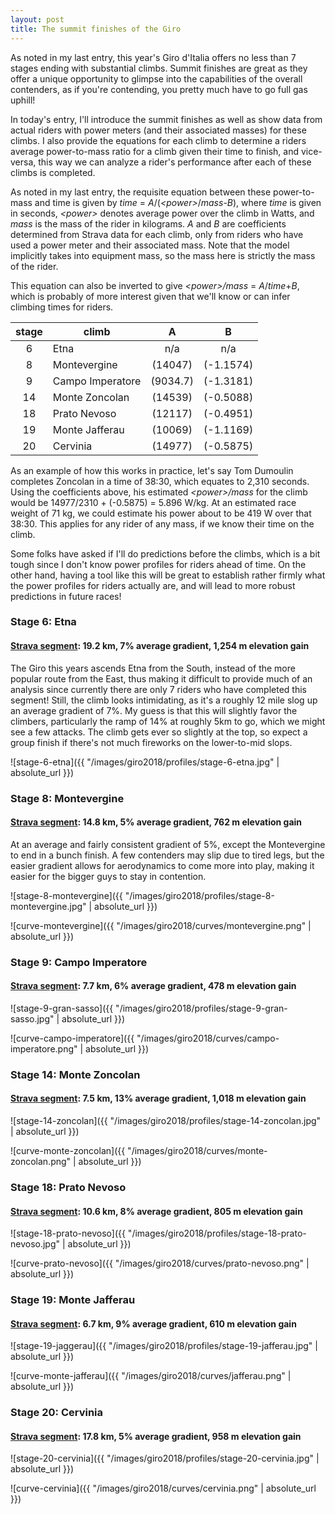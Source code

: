 ```yaml
---
layout: post
title: The summit finishes of the Giro
---
```


As noted in my last entry, this year's Giro d'Italia offers no less than 7 stages ending with substantial climbs. Summit finishes are great as they offer a unique opportunity to glimpse into the capabilities of the overall contenders, as if you're contending, you pretty much have to go full gas uphill! 

In today's entry, I'll introduce the summit finishes as well as show data from actual riders with power meters (and their associated masses) for these climbs. I also provide the equations for each climb to determine a riders average power-to-mass ratio for a climb given their time to finish, and vice-versa, this way we can analyze a rider's performance after each of these climbs is completed. 

As noted in my last entry, the requisite equation between these power-to-mass and time is given by *time* = *A*/(*\<power\>*/*mass*-*B*), where *time* is given in seconds, *\<power\>* denotes average power over the climb in Watts, and *mass* is the mass of the rider in kilograms. *A* and *B* are coefficients determined from Strava data for each climb, only from riders who have used a power meter and their associated mass. Note that the model implicitly takes into equipment mass, so the mass here is strictly the mass of the rider. 

This equation can also be inverted to give *\<power\>/mass* = *A*/*time*+*B*, which is probably of more interest given that we'll know or can infer climbing times for riders.

| **stage** | **climb**            | **A**    | **B**    |
| :--------:  | ----------------------- | :------------: | :------------: |
| 6     | Etna             |    n/a     |    n/a |
| 8     | Montevergine     |    (14047)    |    (-1.1574)    |
| 9     | Campo Imperatore |    (9034.7)    |    (-1.3181)    |
| 14    | Monte Zoncolan   |    (14539)    |    (-0.5088)  |
| 18    | Prato Nevoso     |    (12117)    |    (-0.4951)    |
| 19    | Monte Jafferau   |    (10069)    |    (-1.1169)    |
| 20    | Cervinia         |    (14977)    |    (-0.5875)    |

As an example of how this works in practice, let's say Tom Dumoulin completes Zoncolan in a time of 38:30, which equates to 2,310 seconds. Using the coefficients above, his estimated *\<power\>/mass* for the climb would be 14977/2310 + (-0.5875) = 5.896 W/kg. At an estimated race weight of 71 kg, we could estimate his power about to be 419 W over that 38:30. This applies for any rider of any mass, if we know their time on the climb.

Some folks have asked if I'll do predictions before the climbs, which is a bit tough since I don't know power profiles for riders ahead of time. On the other hand, having a tool like this will be great to establish rather firmly what the power profiles for riders actually are, and will lead to more robust predictions in future races!

### Stage 6: Etna
#### [Strava segment](https://www.strava.com/segments/17456582): 19.2 km, 7% average gradient, 1,254 m elevation gain


The Giro this years ascends Etna from the South, instead of the more popular route from the East, thus making it difficult to provide much of an analysis since currently there are only 7 riders who have completed this segment! Still, the climb looks intimidating, as it's a roughly 12 mile slog up an average gradient of 7%. My guess is that this will slightly favor the climbers, particularly the ramp of 14% at roughly 5km to go, which we might see a few attacks. The climb gets ever so slightly at the top, so expect a group finish if there's not much fireworks on the lower-to-mid slops. 

![stage-6-etna]({{ "/images/giro2018/profiles/stage-6-etna.jpg" | absolute_url }})

### Stage 8: Montevergine
#### [Strava segment](https://www.strava.com/segments/8296241): 14.8 km, 5% average gradient, 762 m elevation gain

At an average and fairly consistent gradient of 5%, except the Montevergine to end in a bunch finish. A few contenders may slip due to tired legs, but the easier gradient allows for aerodynamics to come more into play, making it easier for the bigger guys to stay in contention.

![stage-8-montevergine]({{ "/images/giro2018/profiles/stage-8-montevergine.jpg" | absolute_url }})

![curve-montevergine]({{ "/images/giro2018/curves/montevergine.png" | absolute_url }})

### Stage 9: Campo Imperatore
#### [Strava segment](https://www.strava.com/segments/1607020): 7.7 km, 6% average gradient, 478 m elevation gain

![stage-9-gran-sasso]({{ "/images/giro2018/profiles/stage-9-gran-sasso.jpg" | absolute_url }})

![curve-campo-imperatore]({{ "/images/giro2018/curves/campo-imperatore.png" | absolute_url }})


### Stage 14: Monte Zoncolan
#### [Strava segment](https://www.strava.com/segments/657601): 7.5 km, 13% average gradient, 1,018 m elevation gain

![stage-14-zoncolan]({{ "/images/giro2018/profiles/stage-14-zoncolan.jpg" | absolute_url }})

![curve-monte-zoncolan]({{ "/images/giro2018/curves/monte-zoncolan.png" | absolute_url }})


### Stage 18: Prato Nevoso
#### [Strava segment](https://www.strava.com/segments/1747235): 10.6 km, 8% average gradient, 805 m elevation gain

![stage-18-prato-nevoso]({{ "/images/giro2018/profiles/stage-18-prato-nevoso.jpg" | absolute_url }})

![curve-prato-nevoso]({{ "/images/giro2018/curves/prato-nevoso.png" | absolute_url }})

### Stage 19: Monte Jafferau
#### [Strava segment](https://www.strava.com/segments/4106767): 6.7 km, 9% average gradient, 610 m elevation gain

![stage-19-jaggerau]({{ "/images/giro2018/profiles/stage-19-jafferau.jpg" | absolute_url }})

![curve-monte-jafferau]({{ "/images/giro2018/curves/jafferau.png" | absolute_url }})

### Stage 20: Cervinia
#### [Strava segment](https://www.strava.com/segments/9604560): 17.8 km, 5% average gradient, 958 m elevation gain

![stage-20-cervinia]({{ "/images/giro2018/profiles/stage-20-cervinia.jpg" | absolute_url }})

![curve-cervinia]({{ "/images/giro2018/curves/cervinia.png" | absolute_url }})
